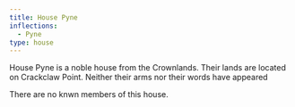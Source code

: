 ```yaml
---
title: House Pyne
inflections:
  - Pyne
type: house
---
```


House Pyne is a noble house from the Crownlands. Their lands are located on Crackclaw Point. Neither their arms nor their words have appeared

There are no knwn members of this house.



